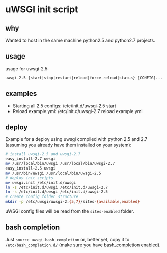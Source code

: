 uWSGI init script
=================

why
---

Wanted to host in the same machine python2.5 and python2.7 projects.


usage
-----

usage for uwsgi-2.5:
```
uwsgi-2.5 {start|stop|restart|reload|force-reload|status} [CONFIG]...
```


examples
--------

  * Starting all 2.5 configs:
    /etc/init.d/uwsgi-2.5 start
  * Reload example.yml:
    /etc/init.d/uwsgi-2.7 reload example.yml


deploy
------

Example for a deploy using uwsgi compiled with python 2.5 and 2.7 (assuming you
already have them installed on your system):

```bash
# install uwsgi-2.5 and uwsgi-2.7
easy_install-2.7 uwsgi
mv /usr/local/bin/uwsgi /usr/local/bin/uwsgi-2.7
easy_install-2.5 uwsgi
mv /usr/bin/uwsgi /usr/local/bin/uwsgi-2.5
# deploy init scripts
mv uwsgi.init /etc/init.d/uwsgi
ln -s /etc/init.d/uwsgi /etc/init.d/uwsgi-2.7
ln -s /etc/init.d/uwsgi /etc/init.d/uwsgi-2.5
# create config folder structure
mkdir -p /etc/uwsgi/uwsgi-2.{5,7}/sites-{available,enabled}
```

uWSGI config files will be read from the `sites-enabled` folder.


bash completion
---------------

Just `source uwsgi.bash_completion` or, better yet, copy it to
`/etc/bash_completion.d/` (make sure you have bash\_completion enabled).



